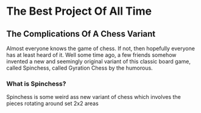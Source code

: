 # The Best Project Of All Time
## The Complications Of A Chess Variant

Almost everyone knows the game of chess. If not, then hopefully everyone has at least heard of it. Well some time ago, a few friends somehow invented a new and seemingly original variant of this classic board game, called Spinchess, called Gyration Chess by the humorous.

### What is Spinchess?

Spinchess is some weird ass new variant of chess which involves the pieces rotating around set 2x2 areas

